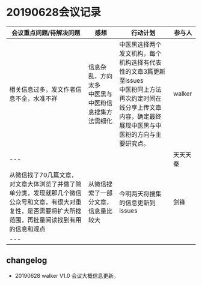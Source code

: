 # 20190628会议记录

会议重点问题/待解决问题 | 感想 | 行动计划 | 参与人
------ | ------ | ------ | ------
相关信息过多，发文作者信息不全，水准不祥| 信息杂乱，方向太多<br>中医黑与中医粉信息搜集方法需细化 | 中医黑选择两个发文机构，每个机构选择有代表性的文章3篇更新至issues<br>中医粉同上方法<br>再次约定时间在线分享上传文章内容，确定最终展现中医黑与中医粉的方向与主要研究点。 | walker
--- |  |  | 天天天秦
从微信找了70几篇文章，对文章大体浏览了并做了简单分类，发现就那几个微信公众号和文章，有很大对重复性，是否需要将扩大所搜范围，再批量阅读找到有用的信息和观点 | 从微信搜索了一部分文章，信息量比较大 | 今明两天将搜集的信息更新到 issues  | 剑锋
--- |  |  | 

## changelog
- 20190628    walker    V1.0    会议大概信息更新。
